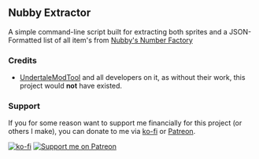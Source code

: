 ## Nubby Extractor

A simple command-line script built for extracting both sprites and a JSON-Formatted list of all item's from [Nubby's Number Factory](https://store.steampowered.com/app/3191030/Nubbys_Number_Factory/)

### Credits

- [UndertaleModTool](https://github.com/UnderminersTeam/UndertaleModTool) and all developers on it, as without their work, this project would **not** have existed.

### Support

If you for some reason want to support me financially for this project (or others I make), you can donate to me via [ko-fi](https://ko-fi.com/fromdarkhell) or [Patreon](https://patreon.com/fromdarkhell).

[![ko-fi](https://ko-fi.com/img/githubbutton_sm.svg)](https://ko-fi.com/O4O44GLCD) [![Support me on Patreon](https://img.shields.io/endpoint.svg?url=https%3A%2F%2Fshieldsio-patreon.vercel.app%2Fapi%3Fusername%3Dfromdarkhell%26type%3Dpatrons&style=for-the-badge)](https://patreon.com/fromdarkhell)